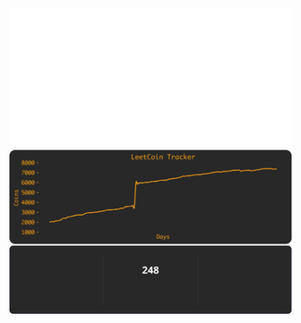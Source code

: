<div align="center">
	<a href="https://github.com/adeshpande03/adeshpande03/blame/main/header.svg">
		<img src="header.svg" width="800"  alt="Click to see the source">
	</a>
</div>
<div align="center">
	<a href="https://github.com/adeshpande03/LeetCode-Points-Graph">
		<img src="https://github.com/adeshpande03/LeetCode-Points-Graph/blob/main/points_graph_rounded_corners.png" width="800" alt="LeetCode points graph for @impgriffin (me!)">
	</a>
</div>
<div align="center">
	<a 
	href="https://github.com/adeshpande03/github-readme-streak-stats">
	<img src="https://raw.githubusercontent.com/adeshpande03/github-streak-img/refs/heads/main/img/streak2.svg" 
		 alt="GitHub Streak" 
		 />
	</a>
</div>


